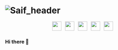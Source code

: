 # ![Saif_header](https://scontent.fcok7-1.fna.fbcdn.net/v/t31.0-8/22550186_1710480922297407_3292574071009831711_o.jpg?_nc_cat=105&ccb=1-3&_nc_sid=19026a&_nc_ohc=byRRJgWbpwsAX8_URLi&_nc_ht=scontent.fcok7-1.fna&oh=788ff3d9498273b0422694ef2a650f96&oe=607AA721)


<p align='center'>
<a href="https://dev.to/saifali40"><img height="30" src="https://res.cloudinary.com/practicaldev/image/fetch/s--E8ak4Hr1--/c_limit,f_auto,fl_progressive,q_auto,w_32/https://dev-to.s3.us-east-2.amazonaws.com/favicon.ico"></a>&nbsp;&nbsp;
<a href="https://twitter.com/saifali40"><img height="30" src="https://pbs.twimg.com/profile_images/1354479643882004483/Btnfm47p_400x400.jpg"></a>&nbsp;&nbsp;
<a href="https://www.instagram.com/saifali.in/"><img height="30" src="https://www.instagram.com/static/images/ico/favicon-192.png/68d99ba29cc8.png"></a>&nbsp;&nbsp;
<a href="https://www.linkedin.com/in/saif40/"><img height="30" src="https://static-exp1.licdn.com/sc/h/al2o9zrvru7aqj8e1x2rzsrca"></a>&nbsp;&nbsp;
<a href="https://stackoverflow.com/story/saifali"><img height="30" src="https://cdn.sstatic.net/Sites/stackoverflow/Img/apple-touch-icon.png?v=c78bd457575a"></a>
</p>


### Hi there 👋

<!--
**saifali40/saifali40** is a ✨ _special_ ✨ repository because its `README.md` (this file) appears on your GitHub profile.

Here are some ideas to get you started:

- 🔭 I’m currently working on ...
- 🌱 I’m currently learning ...
- 👯 I’m looking to collaborate on ...
- 🤔 I’m looking for help with ...
- 💬 Ask me about ...
- 📫 How to reach me: ...
- 😄 Pronouns: ...
- ⚡ Fun fact: ...
-->
